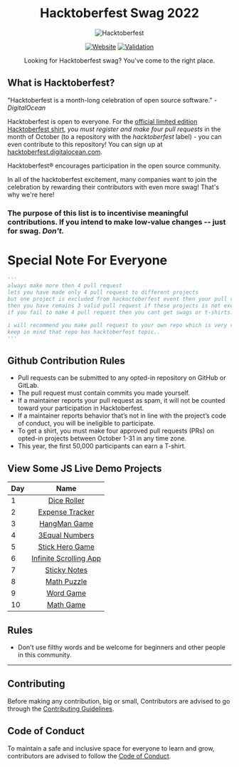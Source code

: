 <div align=center>

  # Hacktoberfest Swag <!-- current year start -->2022<!-- current year end -->
![Hacktoberfest](https://user-images.githubusercontent.com/76551267/192132571-7d0d7952-9fcc-4e93-96bb-8350b20dcbfc.png "Hacktoberfest")

[![Website](https://img.shields.io/badge/Website-visit-2a8?style=for-the-badge&logo=google-chrome&logoColor=white)](https://benbarth.github.io/hacktoberfest-swag/)
[![Validation](https://img.shields.io/github/workflow/status/benbarth/hacktoberfest-swag/Update%20README/master?logo=github&style=for-the-badge)](https://github.com/benbarth/hacktoberfest-swag/actions?query=workflow%3A"Update+README")

Looking for Hacktoberfest swag? You've come to the right place.

</div>

## What is Hacktoberfest?

"Hacktoberfest is a month-long celebration of open source software." - _DigitalOcean_

Hacktoberfest is open to everyone. For the [official limited edition Hacktoberfest shirt](https://hacktoberfest.digitalocean.com), _you must register and make four pull requests_ in the month of October (to a repository with the _hacktoberfest_ label) - you can even contribute to this repository! You can sign up at [hacktoberfest.digitalocean.com](https://hacktoberfest.digitalocean.com).

Hacktoberfest® encourages participation in the open source community.

In all of the hacktoberfest excitement, many companies want to join the celebration by rewarding their contributors with even more swag! That's why we're here!

### The purpose of this list is to incentivise meaningful contributions. If you intend to make low-value changes -- just for swag. *Don't.*

# Special Note For Everyone
```py
'''
always make more then 4 pull request
lets you have made only 4 pull request to different projects
but one project is excluded from hackoctoberfest event then your pull request will not be count and 
then you have remains 3 valid pull request if these projects is not excluded.
if you fail to make 4 pull request then you cant get swags or t-shirts.

i will recommend you make pull request to your own repo which is very very saffest side for you..
keep in mind that repo has hacktoberfest topic..
'''
```

## Github Contribution Rules
- Pull requests can be submitted to any opted-in repository on GitHub or GitLab.
- The pull request must contain commits you made yourself.
- If a maintainer reports your pull request as spam, it will not be counted toward your participation in Hacktoberfest.
- If a maintainer reports behavior that’s not in line with the project’s code of conduct, you will be ineligible to participate.
- To get a shirt, you must make four approved pull requests (PRs) on opted-in projects between October 1-31 in any time zone.
- This year, the first 50,000 participants can earn a T-shirt.


## View Some JS Live Demo Projects

| Day |                                                      Name                                           |
| --- | :-------------------------------------------------------------------------------------------------: |
| 1   |                   [Dice Roller](https://grand-dolphin-6cf5fb.netlify.app/)                          |
| 2   |                       [Expense Tracker](https://roaring-daifuku-02836d.netlify.app/)                |
| 3   |    [HangMan Game](https://shiny-stroopwafel-00478e.netlify.app/)                                    |
| 4   |              [3Equal Numbers](https://coruscating-salamander-170f30.netlify.app/)                   |
| 5   | [Stick Hero Game](https://fabulous-axolotl-f56cdc.netlify.app/)                                     |
| 6   |                    [Infinite Scrolling App](https://joyful-tiramisu-cc72b7.netlify.app/)            |
| 7   |        [Sticky Notes](https://snazzy-frangipane-3e7d34.netlify.app/)                                |
| 8   |             [Math Puzzle](https://dainty-kringle-4febd3.netlify.app/)                               |
| 9   |                  [Word Game](https://elegant-yeot-92b156.netlify.app/)                              |
| 10  |    [Math Game](https://gleeful-figolla-d97c01.netlify.app/)                                         |


## Rules

- Don't use filthy words and be welcome for beginners and other people in this community.

---

## Contributing

Before making any contribution, big or small, Contributors are advised to go through the [Contributing Guidelines](./Contribution.md). 

## Code of Conduct

To maintain a safe and inclusive space for everyone to learn and grow, contributors are advised to follow the [Code of Conduct](./Code_Of_Conduct.md). 
